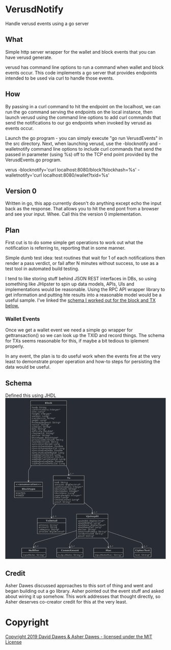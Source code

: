 # VerusdNotify
Handle verusd events using a go server

## What
Simple http server wrapper for the wallet and block events that you can have verusd generate.

verusd has command line options to run a command when wallet and block events occur. This code implements a go server that provides endpoints intended to be used via curl to handle those events.

## How
By passing in a curl command to hit the endpoint on the localhost, we can run the go command serving the endpoints on the local instance, then launch verusd using the command line options to add curl commands that send the notifications to our go endpoints when invoked by verusd as events occur.

Launch the go program - you can simply execute "go run VerusdEvents" in the src directory.
Next, when launching verusd, use the -blocknotify and -walletnotify command line options to include curl commands that send the passed in parameter (using %s) off to the TCP end point provided by the VerusdEvents.go program.

verus -blocknotify='curl localhost:8080/block?blockhash=%s' -walletnotify='curl localhost:8080/wallet?txid=%s'

## Version 0
Written in go, this app currently doesn't do anything except echo the input back as the response. That allows you to hit the end pont from a browser and see your input. Whee. Call this the version 0 implementation.

## Plan
First cut is to do some simple get operations to work out what the notification is referring to, reporting that in some manner.

Simple dumb test idea: test routines that wait for 1 of each notifications then render a pass verdict, or fail after N minutes without success, to use as a test tool in automated build testing.

I tend to like storing stuff behind JSON REST interfaces in DBs, so using something like JHipster to spin up data models, APIs, UIs and implementations would be reasonable. Using the RPC API wrapper library to get information and putting hte results into a reasonable model would be a useful sample. I've linked the [schema I worked out for the block and TX below.](https://github.com/DavidLDawes/VerusdNotify/blob/master/images/schema.png)

### Wallet Events
Once we get a wallet event we need a simple go wrapper for gettransaction() so we can look up the TXID and record things. The schema for TXs seems reasonable for this, if maybe a bit tedious to iplement properly.

In any event, the plan is to do useful work when the events fire at the very least to demonstrate proper operation and how-to steps for persisting the data would be useful.

## Schema
Defined this using JHDL
![Block and TX Schema](https://github.com/DavidLDawes/VerusdNotify/blob/master/schema/schema.png)
## Credit
Asher Dawes discussed approaches to this sort of thing and went and began building out a go library. Asher pointed out the event stuff and asked about wiring it up somehow. This work addresses that thought directly, so Asher deserves co-creator credit for this at the very least.
# Copyright
[Copyright 2019 David Dawes & Asher Dawes - licensed under the MIT License](https://github.com/DavidLDawes/VerusdNotify/blob/master/LICENSE)
